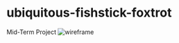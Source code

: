 # ubiquitous-fishstick-foxtrot
Mid-Term Project
![wireframe](https://github.com/nrobinson4/ubiquitous-fishstick-foxtrot/assets/149610446/8d4f1a7c-08ab-48f5-af50-6352826a7122)
